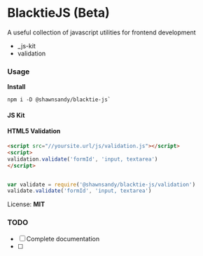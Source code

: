 # BlacktieJS (Beta)

A useful collection of javascript utilities for frontend development

- _js-kit
- validation


### Usage

**Install**

```
npm i -D @shawnsandy/blacktie-js`
```

#### JS Kit

#### HTML5 Validation

``` html
<script src="//yoursite.url/js/validation.js"></script>
<script>
validation.validate('formId', 'input, textarea')
</script>

```

``` js

var validate = require('@shawnsandy/blacktie-js/validation')
validate.validate('formId', 'input, textarea')

```

License: **MIT**

### TODO

- [ ] Complete documentation
- [ ]

